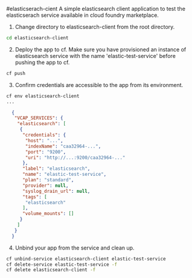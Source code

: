 #elasticserach-cient 
A simple elasticsearch client application to test the elasticserach service available in cloud foundry marketplace.

1. Change directory to elasticsearch-client from the root directory. 
 ```bash
 cd elasticsearch-client
  ```

2. Deploy the app to cf. Make sure you have provisioned an instance of elasticsearch service with the name 'elastic-test-service' before pushing the app to cf. 
  ```bash
  cf push
  ```

3. Confirm credentials are accessible to the app from its environment.
  
  ```bash
  cf env elasticsearch-client
  ...
  ```
  ```json
	{
	 "VCAP_SERVICES": {
	  "elasticsearch": [
	   {
	    "credentials": {
	     "host": "...",
	     "indexName": "caa32964-...",
	     "port": "9200",
	     "uri": "http://...:9200/caa32964-..."
	    },
	    "label": "elasticsearch",
	    "name": "elastic-test-service",
	    "plan": "standard",
	    "provider": null,
	    "syslog_drain_url": null,
	    "tags": [
	     "elasticsearch"
	    ],
	    "volume_mounts": []
	   }
	  ]
	 }
	}
  ```
4. Unbind your app from the service and clean up. 
  
  ```bash
  cf unbind-service elasticsearch-client elastic-test-service
  cf delete-service elastic-test-service -f
  cf delete elasticsearch-client -f
  ``` 

